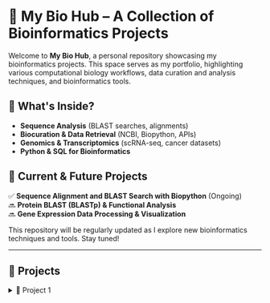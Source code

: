 # 🧬 My Bio Hub – A Collection of Bioinformatics Projects

Welcome to **My Bio Hub**, a personal repository showcasing my bioinformatics projects. This space serves as my portfolio, highlighting various computational biology workflows, data curation and analysis techniques, and bioinformatics tools.

## 🔬 What's Inside?
- **Sequence Analysis** (BLAST searches, alignments)
- **Biocuration & Data Retrieval** (NCBI, Biopython, APIs)
- **Genomics & Transcriptomics** (scRNA-seq, cancer datasets)
- **Python & SQL for Bioinformatics**

## 🚀 Current & Future Projects
✅ **Sequence Alignment and BLAST Search with Biopython** (Ongoing)  
🔜 **Protein BLAST (BLASTp) & Functional Analysis**  
🔜 **Gene Expression Data Processing & Visualization**  

This repository will be regularly updated as I explore new bioinformatics techniques and tools. Stay tuned!

---

## 📌 Projects

<details>
  <summary>🚀 Project 1</summary>

# **Sequence Alignment and BLAST Search with Biopython**

<details>
  <summary>🧬 Part 1</summary>

## **Nucleotide BLAST (BLASTn) with NCBI**

### Overview
This part of the project demonstrates how to access and analyze nucleotide sequences using Biopython. Specifically, it retrieves sequences from a FASTA file, performs BLAST (Basic Local Alignment Search Tool) search using NCBI's `qblast` API, and processes the results to identify homologous sequences in the NCBI nucleotide database.

### Requirements
- Python 3.x
- Biopython library
- A nucleotide sequence dataset (TP53.fna)
- Internet access (for querying NCBI)

### Implementation
The script follows these main steps:
1. **Load the nucleotide sequences** from a FASTA file.
2. **Print sequence information** including sequence length and description.
3. **Perform BLASTn search** on each sequence using NCBI's `qblast`.
4. **Parse and display BLAST results**, including sequence IDs, descriptions, E-values, and alignments.

### Dataset
- The dataset used is the **TP53 gene sequence**, available at:  
  [NCBI TP53 Gene](https://www.ncbi.nlm.nih.gov/gene/7157)

</details>

<details>
  <summary>🧪 Part 2 (Coming Soon)</summary>

## **Protein BLAST (BLASTp) with NCBI**

This section will cover performing a **Protein BLAST (BLASTp)** search using the translated protein sequences from TP53. Stay tuned for updates!

</details>

</details>
